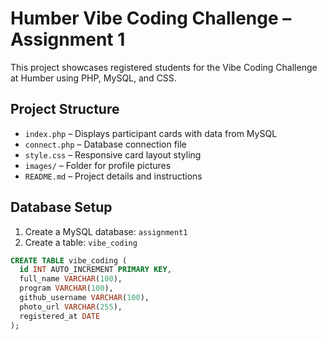 # Humber Vibe Coding Challenge – Assignment 1

This project showcases registered students for the Vibe Coding Challenge at Humber using PHP, MySQL, and CSS.

## Project Structure

- `index.php` – Displays participant cards with data from MySQL
- `connect.php` – Database connection file
- `style.css` – Responsive card layout styling
- `images/` – Folder for profile pictures
- `README.md` – Project details and instructions

## Database Setup

1. Create a MySQL database: `assignment1`
2. Create a table: `vibe_coding`

```sql
CREATE TABLE vibe_coding (
  id INT AUTO_INCREMENT PRIMARY KEY,
  full_name VARCHAR(100),
  program VARCHAR(100),
  github_username VARCHAR(100),
  photo_url VARCHAR(255),
  registered_at DATE
);